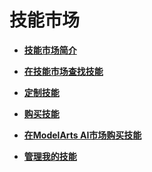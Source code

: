 # 技能市场<a name="hilens_02_0035"></a>

-   **[技能市场简介](技能市场简介.md)**  

-   **[在技能市场查找技能](在技能市场查找技能.md)**  

-   **[定制技能](定制技能.md)**  

-   **[购买技能](购买技能.md)**  

-   **[在ModelArts AI市场购买技能](在ModelArts-AI市场购买技能.md)**  

-   **[管理我的技能](管理我的技能.md)**  


